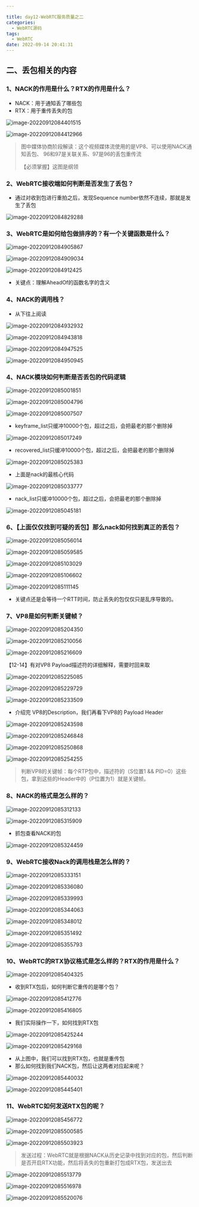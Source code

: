 ```yaml
---

title: day12-WebRTC服务质量之二
categories:
  - WebRTC源码
tags:
  - WebRTC
date: 2022-09-14 20:41:31
---
```


## 二、丢包相关的内容



### 1、NACK的作用是什么？RTX的作用是什么？

- NACK：用于通知丢了哪些包
- RTX：用于重传丢失的包

![image-20220912084401515](day12-WebRTC服务质量之二/image-20220912084401515.png)

![image-20220912084412966](day12-WebRTC服务质量之二/image-20220912084412966.png)

> 图中媒体协商阶段解读：这个视频媒体流使用的是VP8、可以使用NACK通知丢包、 96和97是关联关系、97是96的丢包重传流
>
> 【必须掌握】这图是纲领



### 2、WebRTC接收端如何判断是否发生了丢包？

- 通过对收到包进行重拍之后，发现Sequence number依然不连续，那就是发生了丢包

![image-20220912084829288](day12-WebRTC服务质量之二/image-20220912084829288.png)

### 3、WebRTC是如何给包做排序的？有一个关键函数是什么？



![image-20220912084905867](day12-WebRTC服务质量之二/image-20220912084905867.png)

![image-20220912084909034](day12-WebRTC服务质量之二/image-20220912084909034.png)

![image-20220912084912425](day12-WebRTC服务质量之二/image-20220912084912425.png)

- 关键点：理解AheadOf的函数名字的含义

### 4、NACK的调用栈？

- 从下往上阅读

![image-20220912084932932](day12-WebRTC服务质量之二/image-20220912084932932.png)



![image-20220912084943818](day12-WebRTC服务质量之二/image-20220912084943818.png)

![image-20220912084947525](day12-WebRTC服务质量之二/image-20220912084947525.png)

![image-20220912084950945](day12-WebRTC服务质量之二/image-20220912084950945.png)

### 4、NACK模块如何判断是否丢包的代码逻辑

![image-20220912085001851](day12-WebRTC服务质量之二/image-20220912085001851.png)

![image-20220912085004796](day12-WebRTC服务质量之二/image-20220912085004796.png)

![image-20220912085007507](day12-WebRTC服务质量之二/image-20220912085007507.png)

- keyframe_list只缓冲10000个包，超过之后，会把最老的那个删除掉

![image-20220912085017249](day12-WebRTC服务质量之二/image-20220912085017249.png)

- recovered_list只缓冲10000个包，超过之后，会把最老的那个删除掉

![image-20220912085025383](day12-WebRTC服务质量之二/image-20220912085025383.png)

- 上面是nack的最核心代码

![image-20220912085033777](day12-WebRTC服务质量之二/image-20220912085033777.png)

- nack_list只缓冲10000个包，超过之后，会把最老的那个删除掉

![image-20220912085045181](day12-WebRTC服务质量之二/image-20220912085045181.png)

### 6、【上面仅仅找到可疑的丢包】那么nack如何找到真正的丢包？

![image-20220912085056014](day12-WebRTC服务质量之二/image-20220912085056014.png)

![image-20220912085059585](day12-WebRTC服务质量之二/image-20220912085059585.png)

![image-20220912085103029](day12-WebRTC服务质量之二/image-20220912085103029.png)

![image-20220912085106602](day12-WebRTC服务质量之二/image-20220912085106602.png)

![image-20220912085111145](day12-WebRTC服务质量之二/image-20220912085111145.png)

- 关键点还是会等待一个RTT时间，防止丢失的包仅仅只是乱序导致的。

### 7、VP8是如何判断关键帧？

![image-20220912085204350](day12-WebRTC服务质量之二/image-20220912085204350.png)

![image-20220912085210056](day12-WebRTC服务质量之二/image-20220912085210056.png)

![image-20220912085216609](day12-WebRTC服务质量之二/image-20220912085216609.png)

【12-14】有对VP8 Payload描述符的详细解释，需要时回来取

![image-20220912085225085](day12-WebRTC服务质量之二/image-20220912085225085.png)

![image-20220912085229729](day12-WebRTC服务质量之二/image-20220912085229729.png)

![image-20220912085233509](day12-WebRTC服务质量之二/image-20220912085233509.png)

- 介绍完 VP8的Description，我们再看下VP8的 Payload Header

![image-20220912085243598](day12-WebRTC服务质量之二/image-20220912085243598.png)

![image-20220912085246848](day12-WebRTC服务质量之二/image-20220912085246848.png)

![image-20220912085250868](day12-WebRTC服务质量之二/image-20220912085250868.png)

![image-20220912085254255](day12-WebRTC服务质量之二/image-20220912085254255.png)

> 判断VP8的关键帧：每个RTP包中，描述符的（S位置1 && PID=0）这些包，拿到这些的Header中的（P位置为1）就是关键帧。

### 8、NACK的格式是怎么样的？

![image-20220912085312133](day12-WebRTC服务质量之二/image-20220912085312133.png)

![image-20220912085315909](day12-WebRTC服务质量之二/image-20220912085315909.png)

- 抓包查看NACK的包

![image-20220912085324459](day12-WebRTC服务质量之二/image-20220912085324459.png)

### 9、WebRTC接收Nack的调用栈是怎么样的？

![image-20220912085333151](day12-WebRTC服务质量之二/image-20220912085333151.png)

![image-20220912085336080](day12-WebRTC服务质量之二/image-20220912085336080.png)

![image-20220912085339993](day12-WebRTC服务质量之二/image-20220912085339993.png)

![image-20220912085344063](day12-WebRTC服务质量之二/image-20220912085344063.png)

![image-20220912085348012](day12-WebRTC服务质量之二/image-20220912085348012.png)

![image-20220912085351492](day12-WebRTC服务质量之二/image-20220912085351492.png)

![image-20220912085355793](day12-WebRTC服务质量之二/image-20220912085355793.png)

### 10、WebRTC的RTX协议格式是怎么样的？RTX的作用是什么？

![image-20220912085404325](day12-WebRTC服务质量之二/image-20220912085404325.png)

- 收到RTX包后，如何判断它重传的是哪个包？

![image-20220912085412776](day12-WebRTC服务质量之二/image-20220912085412776.png)

![image-20220912085416805](day12-WebRTC服务质量之二/image-20220912085416805.png)

- 我们实际操作一下，如何找到RTX包

![image-20220912085425244](day12-WebRTC服务质量之二/image-20220912085425244.png)

![image-20220912085429168](day12-WebRTC服务质量之二/image-20220912085429168.png)

- 从上图中，我们可以找到RTX包，也就是重传包
- 那么如何找到我们NACK包，然后让这两者对应起来呢？

![image-20220912085440032](day12-WebRTC服务质量之二/image-20220912085440032.png)

![image-20220912085445401](day12-WebRTC服务质量之二/image-20220912085445401.png)



### 11、WebRTC如何发送RTX包的呢？

![image-20220912085456772](day12-WebRTC服务质量之二/image-20220912085456772.png)

![image-20220912085500585](day12-WebRTC服务质量之二/image-20220912085500585.png)

![image-20220912085503923](day12-WebRTC服务质量之二/image-20220912085503923.png)

> 发送过程：WebRTC就是根据NACK从历史记录中找到对应的包，然后判断是否开启RTX功能，然后将丢失的包重新打包成RTX包，发送出去

![image-20220912085513779](day12-WebRTC服务质量之二/image-20220912085513779.png)

![image-20220912085516978](day12-WebRTC服务质量之二/image-20220912085516978.png)

![image-20220912085520076](day12-WebRTC服务质量之二/image-20220912085520076.png)

